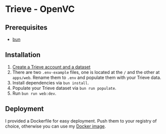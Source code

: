 # Trieve - OpenVC

## Prerequisites

- [bun](https://bun.sh/docs/installation)

## Installation

1. [Create a Trieve account and a dataset](https://trieve.ai/)
2. There are two `.env-example` files, one is located at the `/` and the other at `apps/web`. Rename them to `.env` and populate them with your Trieve data.
3. Install dependencies via `bun install`.
4. Populate your Trieve dataset via `bun run populate`.
5. Run `bun run web:dev`.

## Deployment

I provided a Dockerfile for easy deployment. Push them to your registry of choice, otherwise you can use my [Docker image](https://hub.docker.com/r/zobeirhamid0708/trieve-openvc/tags).
